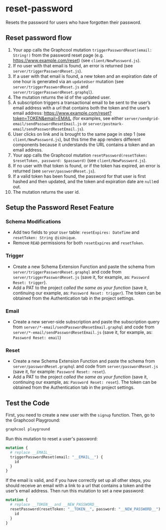 # reset-password

Resets the password for users who have forgotten their password.

## Reset password flow

1. Your app calls the Graphcool mutation `triggerPasswordReset(email: String!)` from the password reset page (e.g. https://www.example.com/reset) (see `client/NewPassword.js`).
2. If no user with that email is found, an error is returned (see `server/triggerPasswordReset.js`).
3. If a user with that email is found, a new token and an expiration date of one hour is generated via an `updateUser` mutation (see `server/triggerPasswordReset.js` and `server/triggerPasswordReset.graphql`).
4. The mutation returns the id of the updated user.
5. A subscription triggers a transactional email to be sent to the user’s email address with a url that contains both the token and the user’s email address: https://www.example.com/reset?token=TOKEN&email=EMAIL (for examples, see either `server/sendgrid-email/sendPasswordResetEmail.js` or `server/postmark-email/sendPasswordResetEmail.js`).
6. User clicks on link and is brought to the same page in step 1 (see `client/NewPassword.js`), but this time the app renders different components because it understands the URL contains a token and an email address.
7. Your app calls the Graphcool mutation `resetPassword(resetToken: $resetToken, password: $password)` (see `client/NewPassword.js`).
8. If no user with that token is found, or if the token has expired, an error is returned (see `server/passwordReset.js`).
9. If a valid token has been found, the password for that user is first hashed and then updated, and the token and expiration date are `null`ed out.
10. The mutation returns the user id.

## Setup the Password Reset Feature

### Schema Modifications
* Add two fields to your `User` table: `resetExpires: DateTime` and `resetToken: String @isUnique`.
* Remove `READ` permissions for both `resetExpires` and `resetToken`.

### Trigger
* Create a new Schema Extension Function and paste the schema from `server/triggerPasswordReset.graphql` and code from `server/triggerPasswordReset.js` (save it, for example, as: `Password Reset: trigger`).
* Add a PAT to the project *called the same as your function* (save it, continuing our example, as: `Password Reset: trigger`). The token can be obtained from the Authentication tab in the project settings.

### Email
* Create a new server-side subscription and paste the subscription query from `server/*-email/sendPasswordResetEmail.graphql` and code from `server/*-email/sendPasswordResetEmail.js` (save it, for example, as: `Password Reset: email`)

### Reset
* Create a new Schema Extension Function and paste the schema from `server/passwordReset.graphql` and code from `server/passwordReset.js` (save it, for example: `Password Reset: reset`).
* Add a PAT to the project *called the same as your function* (save it, continuing our example, as: `Password Reset: reset`). The token can be obtained from the Authentication tab in the project settings.

## Test the Code

First, you need to create a new user with the `signup` function. Then, go to the Graphcool Playground:

```sh
graphcool playground
```

Run this mutation to reset a user's password:

```graphql
mutation {
  # replace __EMAIL__
  triggerPasswordReset(email: "__EMAIL__") {
    id
  }
}
```

If the email is valid, and if you have correctly set up all other steps, you should receive an email with a link to a url that contains a token and the user’s email address. Then run this mutation to set a new password:

```graphql
mutation {
  # replace __TOKEN__ and __NEW_PASSWORD__
  resetPassword(resetToken: "__TOKEN__", password: "__NEW_PASSWORD__") {
    id
  }
}
```
